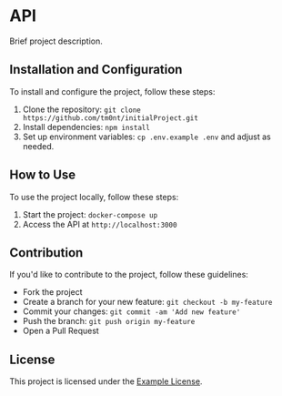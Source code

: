 # API

Brief project description.

## Installation and Configuration

To install and configure the project, follow these steps:

1. Clone the repository: `git clone https://github.com/tm0nt/initialProject.git`
2. Install dependencies: `npm install`
3. Set up environment variables: `cp .env.example .env` and adjust as needed.

## How to Use

To use the project locally, follow these steps:

1. Start the project: `docker-compose up`
2. Access the API at `http://localhost:3000`

## Contribution

If you'd like to contribute to the project, follow these guidelines:
- Fork the project
- Create a branch for your new feature: `git checkout -b my-feature`
- Commit your changes: `git commit -am 'Add new feature'`
- Push the branch: `git push origin my-feature`
- Open a Pull Request

## License

This project is licensed under the [Example License](link-to-license).

